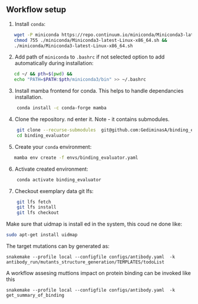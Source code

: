 ## Workflow setup

1. Install `conda`:
```bash
   wget -P miniconda https://repo.continuum.io/miniconda/Miniconda3-latest-Linux-x86_64.sh &&
   chmod 755 ./miniconda/Miniconda3-latest-Linux-x86_64.sh &&
   ./miniconda/Miniconda3-latest-Linux-x86_64.sh
```

2. Add path of `miniconda` to `.bashrc` if not selected option to add automatically during installation:
```bash
   cd ~/ && pth=$(pwd) &&
   echo "PATH=$PATH:$pth/miniconda3/bin" >> ~/.bashrc
```

3. Install mamba frontend for conda. This helps to handle dependancies installation.
```bash
    conda install -c conda-forge mamba
```

4. Clone the repository. nd enter it. Note - it contains submodules.
```bash 
    git clone --recurse-submodules  git@github.com:GediminasA/binding_evaluator.git
    cd binding_evaluator
```
5. Create your `conda` environment:
 ```bash
    mamba env create -f envs/binding_evaluator.yaml 
 ```

6. Activate created environment:
```bash
    conda activate binding_evaluator
```

7. Checkout exemplary data git lfs:
```bash
    git lfs fetch
    git lfs install
    git lfs checkout
```

Make sure that uidmap is install ed in the system, this coud ne done like:
 ```bash
 sudo apt-get install uidmap
 ```

The target mutations can by generated as:
```
snakemake --profile local --configfile configs/antibody.yaml  -k antibody_run/mutants_structure_generation/TEMPLATES/todoList
```

A workflow assesing muttions impact on protein binding can be invoked like this 

```
snakemake --profile local --configfile configs/antibody.yaml  -k get_summary_of_binding
```
